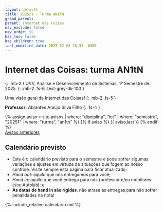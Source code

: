 ```yaml
---
layout: default
title: 2025/1 - Turma AN1tN
grand_parent: 
parent: Internet das Coisas
nav_exclude: false
nav_order: 50
has_toc: false
has_children: true
last_modified_date: 2025-02-08 18:53 -0300
---
```


# **Internet das Coisas: turma AN1tN**
{: .mb-2 }
UVV, Análise e Desenvolvimento de Sistemas, 1º Semestre de 2025.
{: .mb-2 .fs-6 .text-grey-dk-100 }

Uma visão geral da Internet das Coisas!
{: .mb-2 .fs-5 }

**Professor:** Abrantes Araújo Silva Filho
{: .fs-4 }

<div class="d-flex">
  <div class="flex-justify-start" style="flex-grow: 1">
  {% assign aviso = site.avisos
     | where: "disciplina", "iot"
     | where: "semestre", "20251"
     | where: "turma", "an1tn" %}
  {% if aviso %}
    {{ aviso.last }}
  {% endif %}
  </div>
</div>
<div style="flex-grow: 0">
  <a href="{{ page.dir }}avisos" class="btn btn-outline">Avisos anteriores</a>
</div>

## Calendário previsto
- Este é o calendário previsto para o semestre e pode sofrer algumas variações e
  ajustes em virtude de situações que fogem ao nosso controle. Visite sempre
  esta página para ficar atualizado;
- *Hand out*: aquilo que nós entregamos para você;
- *Hand in*: aquilo que você entrega para nós (professor e/ou monitores e/ou
  Autolab); e
- **As datas de hand in são rígidas**, não atrase as entregas para não sofrer
  penalidades na nota!
  
{% include_relative calendario.md %}
